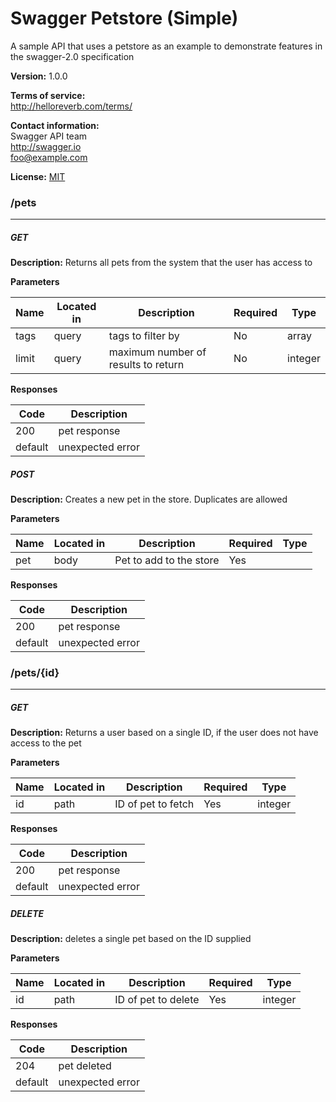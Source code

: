 Swagger Petstore (Simple)
=========================
A sample API that uses a petstore as an example to demonstrate features in the swagger-2.0 specification

**Version:** 1.0.0

**Terms of service:**  
http://helloreverb.com/terms/

**Contact information:**  
Swagger API team  
http://swagger.io  
foo@example.com  

**License:** [MIT](http://opensource.org/licenses/MIT)

### /pets
---
##### ***GET***
**Description:** Returns all pets from the system that the user has access to

**Parameters**

| Name | Located in | Description | Required | Type |
| ---- | ---------- | ----------- | -------- | ---- |
| tags | query | tags to filter by | No | array |
| limit | query | maximum number of results to return | No | integer |

**Responses**

| Code | Description |
| ---- | ----------- |
| 200 | pet response |
| default | unexpected error |

##### ***POST***
**Description:** Creates a new pet in the store.  Duplicates are allowed

**Parameters**

| Name | Located in | Description | Required | Type |
| ---- | ---------- | ----------- | -------- | ---- |
| pet | body | Pet to add to the store | Yes |  |

**Responses**

| Code | Description |
| ---- | ----------- |
| 200 | pet response |
| default | unexpected error |

### /pets/{id}
---
##### ***GET***
**Description:** Returns a user based on a single ID, if the user does not have access to the pet

**Parameters**

| Name | Located in | Description | Required | Type |
| ---- | ---------- | ----------- | -------- | ---- |
| id | path | ID of pet to fetch | Yes | integer |

**Responses**

| Code | Description |
| ---- | ----------- |
| 200 | pet response |
| default | unexpected error |

##### ***DELETE***
**Description:** deletes a single pet based on the ID supplied

**Parameters**

| Name | Located in | Description | Required | Type |
| ---- | ---------- | ----------- | -------- | ---- |
| id | path | ID of pet to delete | Yes | integer |

**Responses**

| Code | Description |
| ---- | ----------- |
| 204 | pet deleted |
| default | unexpected error |

